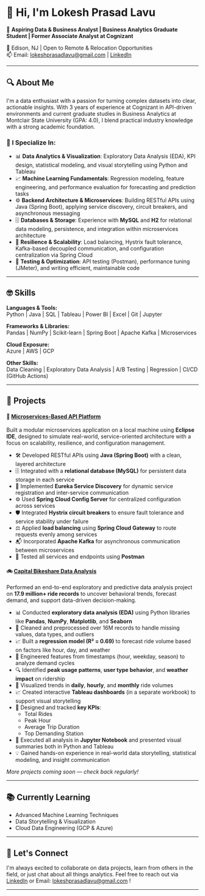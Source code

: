 # 👋 Hi, I'm Lokesh Prasad Lavu

🎯 **Aspiring Data & Business Analyst | Business Analytics Graduate Student | Former Associate Analyst at Cognizant**

📍 Edison, NJ | Open to Remote & Relocation Opportunities  
📫 Email: lokeshprasadlavu@gmail.com | [LinkedIn](https://linkedin.com/in/lokeshprasadlavu)

---

## 🔍 About Me

I'm a data enthusiast with a passion for turning complex datasets into clear, actionable insights. With 3 years of experience at Cognizant in API-driven environments and current graduate studies in Business Analytics at Montclair State University (GPA: 4.0), I blend practical industry knowledge with a strong academic foundation.

### 🧠 I Specialize In:

- 📊 **Data Analytics & Visualization**: Exploratory Data Analysis (EDA), KPI design, statistical modeling, and visual storytelling using Python and Tableau
- 📈 **Machine Learning Fundamentals**: Regression modeling, feature engineering, and performance evaluation for forecasting and prediction tasks
- ⚙️ **Backend Architecture & Microservices**: Building RESTful APIs using Java (Spring Boot), applying service discovery, circuit breakers, and asynchronous messaging
- 🗄️ **Databases & Storage**: Experience with **MySQL** and **H2** for relational data modeling, persistence, and integration within microservices architecture 
- 🔄 **Resilience & Scalability**: Load balancing, Hystrix fault tolerance, Kafka-based decoupled communication, and configuration centralization via Spring Cloud
- 🧪 **Testing & Optimization**: API testing (Postman), performance tuning (JMeter), and writing efficient, maintainable code

---

## 🤓 Skills

**Languages & Tools:**  
Python | Java | SQL | Tableau | Power BI | Excel | Git | Jupyter

**Frameworks & Libraries:**  
Pandas | NumPy | Scikit-learn | Spring Boot | Apache Kafka | Microservices

**Cloud Exposure:**  
Azure | AWS | GCP

**Other Skills:**  
Data Cleaning | Exploratory Data Analysis | A/B Testing | Regression | CI/CD (GitHub Actions)

---

## 🚀 Projects

#### 🧩 [Microservices-Based API Platform](https://github.com/lokeshlavu01/online-shopping)
Built a modular microservices application on a local machine using **Eclipse IDE**, designed to simulate real-world, service-oriented architecture with a focus on scalability, resilience, and configuration management.

- 🛠️ Developed RESTful APIs using **Java (Spring Boot)** with a clean, layered architecture
- 🗄️ Integrated with a **relational database (MySQL)** for persistent data storage in each service
- 🔄 Implemented **Eureka Service Discovery** for dynamic service registration and inter-service communication
- ⚙️ Used **Spring Cloud Config Server** for centralized configuration across services
- 🛡️ Integrated **Hystrix circuit breakers** to ensure fault tolerance and service stability under failure
- ⚖️ Applied **load balancing** using **Spring Cloud Gateway** to route requests evenly among services
- 📬 Incorporated **Apache Kafka** for asynchronous communication between microservices
- 🧪 Tested all services and endpoints using **Postman**

#### 🚲 [Capital Bikeshare Data Analysis](https://github.com/lokeshlavu01/Capital-Bikeshare-Data-Analysis)
Performed an end-to-end exploratory and predictive data analysis project on **17.9 million+ ride records** to uncover behavioral trends, forecast demand, and support data-driven decision-making.

- 📊 Conducted **exploratory data analysis (EDA)** using Python libraries like **Pandas**, **NumPy**, **Matplotlib**, and **Seaborn**
- 🧼 Cleaned and preprocessed over 16M records to handle missing values, data types, and outliers
- 📈 Built a **regression model (R² = 0.69)** to forecast ride volume based on factors like hour, day, and weather
- 🧠 Engineered features from timestamps (hour, weekday, season) to analyze demand cycles
- 🔍 Identified **peak usage patterns**, **user type behavior**, and **weather impact** on ridership
- 📅 Visualized trends in **daily**, **hourly**, and **monthly** ride volumes
- 📈 Created interactive **Tableau dashboards** (in a separate workbook) to support visual storytelling
- 🧾 Designed and tracked **key KPIs**:  
  - Total Rides  
  - Peak Hour  
  - Average Trip Duration
  - Top Demanding Station
- 🧪 Executed all analysis in **Jupyter Notebook** and presented visual summaries both in Python and Tableau
- 💡 Gained hands-on experience in real-world data storytelling, statistical modeling, and insight communication


*More projects coming soon — check back regularly!*

---

## 📚 Currently Learning

- Advanced Machine Learning Techniques  
- Data Storytelling & Visualization  
- Cloud Data Engineering (GCP & Azure)

---

## 🤝 Let's Connect

I'm always excited to collaborate on data projects, learn from others in the field, or just chat about all things analytics. Feel free to reach out via [LinkedIn](https://linkedin.com/in/lokeshprasadlavu) or Email: lokeshprasadlavu@gmail.com !

---
